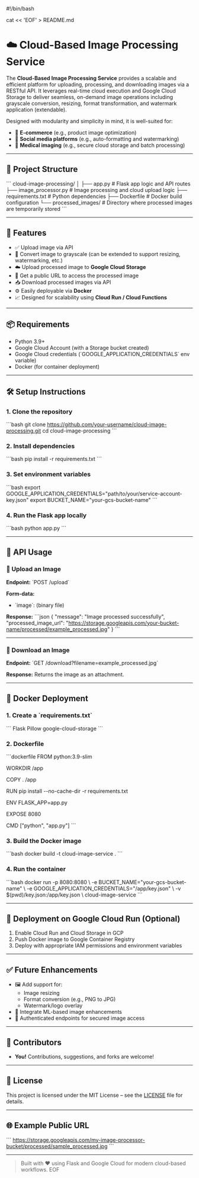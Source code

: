 #!/bin/bash

cat << 'EOF' > README.md
# ☁️ Cloud-Based Image Processing Service

The **Cloud-Based Image Processing Service** provides a scalable and efficient platform for uploading, processing, and downloading images via a RESTful API. It leverages real-time cloud execution and Google Cloud Storage to deliver seamless, on-demand image operations including grayscale conversion, resizing, format transformation, and watermark application (extendable).

Designed with modularity and simplicity in mind, it is well-suited for:
- 🛒 **E-commerce** (e.g., product image optimization)
- 📱 **Social media platforms** (e.g., auto-formatting and watermarking)
- 🏥 **Medical imaging** (e.g., secure cloud storage and batch processing)

---

## 📂 Project Structure

\`\`\`
cloud-image-processing/
│
├── app.py                  # Flask app logic and API routes
├── image_processor.py      # Image processing and cloud upload logic
├── requirements.txt        # Python dependencies
├── Dockerfile              # Docker build configuration
└── processed_images/       # Directory where processed images are temporarily stored
\`\`\`

---

## 🚀 Features

- ✅ Upload image via API
- 🎨 Convert image to grayscale (can be extended to support resizing, watermarking, etc.)
- ☁️ Upload processed image to **Google Cloud Storage**
- 🔗 Get a public URL to access the processed image
- 📥 Download processed images via API
- ⚙️ Easily deployable via **Docker**
- 📈 Designed for scalability using **Cloud Run / Cloud Functions**

---

## 📦 Requirements

- Python 3.9+
- Google Cloud Account (with a Storage bucket created)
- Google Cloud credentials (\`GOOGLE_APPLICATION_CREDENTIALS\` env variable)
- Docker (for container deployment)

---

## 🛠️ Setup Instructions

### 1. Clone the repository

\`\`\`bash
git clone https://github.com/your-username/cloud-image-processing.git
cd cloud-image-processing
\`\`\`

### 2. Install dependencies

\`\`\`bash
pip install -r requirements.txt
\`\`\`

### 3. Set environment variables

\`\`\`bash
export GOOGLE_APPLICATION_CREDENTIALS="path/to/your/service-account-key.json"
export BUCKET_NAME="your-gcs-bucket-name"
\`\`\`

### 4. Run the Flask app locally

\`\`\`bash
python app.py
\`\`\`

---

## 🧪 API Usage

### 🔼 Upload an Image
**Endpoint:** \`POST /upload\`

**Form-data:**
- \`image\`: (binary file)

**Response:**
\`\`\`json
{
  "message": "Image processed successfully",
  "processed_image_url": "https://storage.googleapis.com/your-bucket-name/processed/example_processed.jpg"
}
\`\`\`

---

### 🔽 Download an Image
**Endpoint:** \`GET /download?filename=example_processed.jpg\`

**Response:** Returns the image as an attachment.

---

## 🐳 Docker Deployment

### 1. Create a \`requirements.txt\`

\`\`\`
Flask
Pillow
google-cloud-storage
\`\`\`

### 2. Dockerfile

\`\`\`dockerfile
FROM python:3.9-slim

WORKDIR /app

COPY . /app

RUN pip install --no-cache-dir -r requirements.txt

ENV FLASK_APP=app.py

EXPOSE 8080

CMD ["python", "app.py"]
\`\`\`

### 3. Build the Docker image

\`\`\`bash
docker build -t cloud-image-service .
\`\`\`

### 4. Run the container

\`\`\`bash
docker run -p 8080:8080 \\
  -e BUCKET_NAME="your-gcs-bucket-name" \\
  -e GOOGLE_APPLICATION_CREDENTIALS="/app/key.json" \\
  -v \$(pwd)/key.json:/app/key.json \\
  cloud-image-service
\`\`\`

---

## 📡 Deployment on Google Cloud Run (Optional)

1. Enable Cloud Run and Cloud Storage in GCP  
2. Push Docker image to Google Container Registry  
3. Deploy with appropriate IAM permissions and environment variables

---

## ✅ Future Enhancements

- 🖼️ Add support for:
  - Image resizing
  - Format conversion (e.g., PNG to JPG)
  - Watermark/logo overlay
- 🧠 Integrate ML-based image enhancements
- 🔐 Authenticated endpoints for secured image access

---

## 👥 Contributors

- **You!** Contributions, suggestions, and forks are welcome!

---

## 📃 License

This project is licensed under the MIT License – see the [LICENSE](LICENSE) file for details.

---

## 🌐 Example Public URL

\`\`\`
https://storage.googleapis.com/my-image-processor-bucket/processed/sample_processed.jpg
\`\`\`

---

> Built with ❤️ using Flask and Google Cloud for modern cloud-based workflows.
EOF
